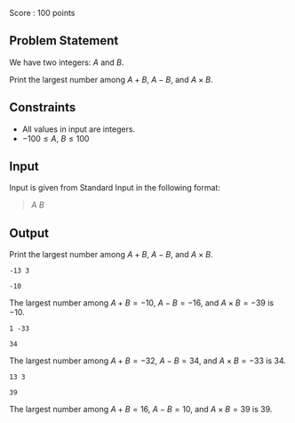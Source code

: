 Score : $100$ points

## Problem Statement

We have two integers: $A$ and $B$.

Print the largest number among $A + B$, $A - B$, and $A \times B$.

## Constraints

- All values in input are integers.
- $-100 \leq A,\ B \leq 100$

## Input

Input is given from Standard Input in the following format:

> $A$ $B$

## Output

Print the largest number among $A + B$, $A - B$, and $A \times B$.

```input1
-13 3
```

```output1
-10
```

The largest number among $A + B = -10$, $A - B = -16$, and $A \times B = -39$ is $-10$.

```input2
1 -33
```

```output2
34
```

The largest number among $A + B = -32$, $A - B = 34$, and $A \times B = -33$ is $34$.

```input3
13 3
```

```output3
39
```

The largest number among $A + B = 16$, $A - B = 10$, and $A \times B = 39$ is $39$.